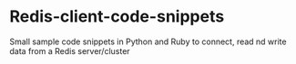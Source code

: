 # Redis-client-code-snippets
Small sample code snippets in Python and Ruby to connect, read nd write data from a Redis server/cluster
